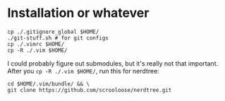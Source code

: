 Installation or whatever
========================

    cp ./.gitignore_global $HOME/
    ./git-stuff.sh # for git configs
    cp ./.vimrc $HOME/
    cp -R ./.vim $HOME/

I could probably figure out submodules, but it's really not that important.
After you `cp -R ./.vim $HOME/`, run this for nerdtree:

    cd $HOME/.vim/bundle/ && \
    git clone https://github.com/scrooloose/nerdtree.git
